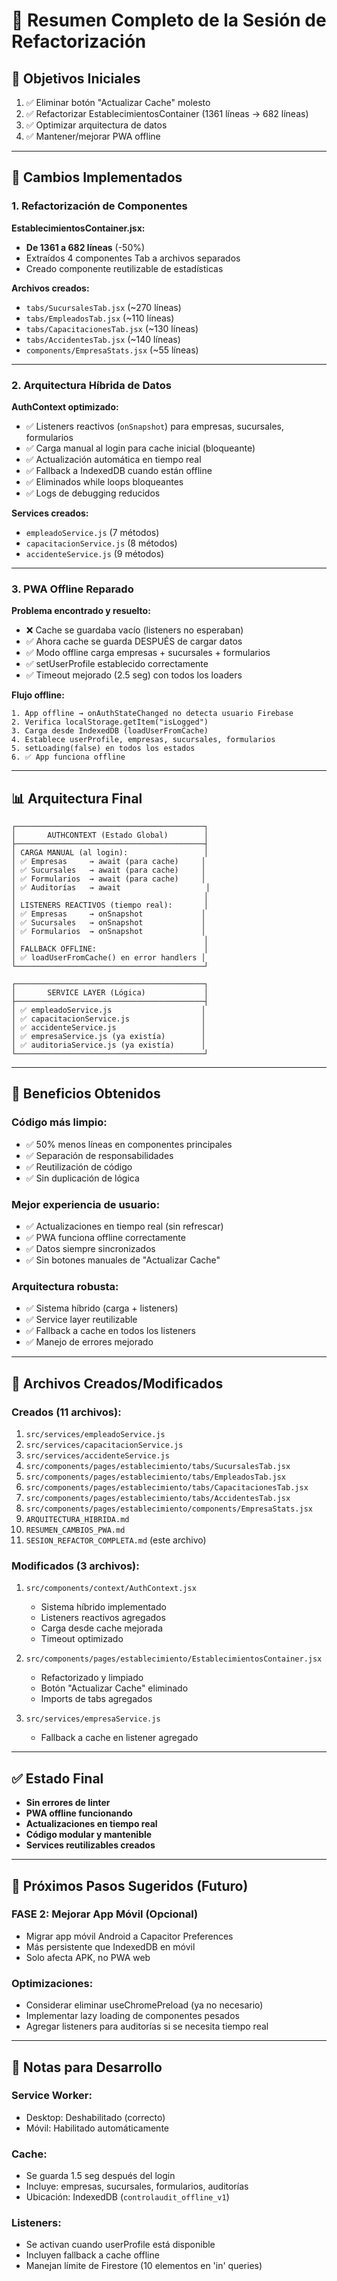 # 📝 Resumen Completo de la Sesión de Refactorización

## 🎯 Objetivos Iniciales

1. ✅ Eliminar botón "Actualizar Cache" molesto
2. ✅ Refactorizar EstablecimientosContainer (1361 líneas → 682 líneas)
3. ✅ Optimizar arquitectura de datos
4. ✅ Mantener/mejorar PWA offline

---

## 🔧 Cambios Implementados

### **1. Refactorización de Componentes**

**EstablecimientosContainer.jsx:**
- **De 1361 a 682 líneas** (-50%)
- Extraídos 4 componentes Tab a archivos separados
- Creado componente reutilizable de estadísticas

**Archivos creados:**
- `tabs/SucursalesTab.jsx` (~270 líneas)
- `tabs/EmpleadosTab.jsx` (~110 líneas)
- `tabs/CapacitacionesTab.jsx` (~130 líneas)
- `tabs/AccidentesTab.jsx` (~140 líneas)
- `components/EmpresaStats.jsx` (~55 líneas)

---

### **2. Arquitectura Híbrida de Datos**

**AuthContext optimizado:**
- ✅ Listeners reactivos (`onSnapshot`) para empresas, sucursales, formularios
- ✅ Carga manual al login para cache inicial (bloqueante)
- ✅ Actualización automática en tiempo real
- ✅ Fallback a IndexedDB cuando están offline
- ✅ Eliminados while loops bloqueantes
- ✅ Logs de debugging reducidos

**Services creados:**
- `empleadoService.js` (7 métodos)
- `capacitacionService.js` (8 métodos)
- `accidenteService.js` (9 métodos)

---

### **3. PWA Offline Reparado**

**Problema encontrado y resuelto:**
- ❌ Cache se guardaba vacío (listeners no esperaban)
- ✅ Ahora cache se guarda DESPUÉS de cargar datos
- ✅ Modo offline carga empresas + sucursales + formularios
- ✅ setUserProfile establecido correctamente
- ✅ Timeout mejorado (2.5 seg) con todos los loaders

**Flujo offline:**
```
1. App offline → onAuthStateChanged no detecta usuario Firebase
2. Verifica localStorage.getItem("isLogged")
3. Carga desde IndexedDB (loadUserFromCache)
4. Establece userProfile, empresas, sucursales, formularios
5. setLoading(false) en todos los estados
6. ✅ App funciona offline
```

---

## 📊 Arquitectura Final

```
┌──────────────────────────────────────────┐
│       AUTHCONTEXT (Estado Global)        │
├──────────────────────────────────────────┤
│ CARGA MANUAL (al login):                 │
│ ✅ Empresas     → await (para cache)     │
│ ✅ Sucursales   → await (para cache)     │
│ ✅ Formularios  → await (para cache)     │
│ ✅ Auditorías   → await                   │
│                                          │
│ LISTENERS REACTIVOS (tiempo real):       │
│ ✅ Empresas     → onSnapshot             │
│ ✅ Sucursales   → onSnapshot             │
│ ✅ Formularios  → onSnapshot             │
│                                          │
│ FALLBACK OFFLINE:                        │
│ ✅ loadUserFromCache() en error handlers │
└──────────────────────────────────────────┘

┌──────────────────────────────────────────┐
│       SERVICE LAYER (Lógica)             │
├──────────────────────────────────────────┤
│ ✅ empleadoService.js                    │
│ ✅ capacitacionService.js                │
│ ✅ accidenteService.js                   │
│ ✅ empresaService.js (ya existía)        │
│ ✅ auditoriaService.js (ya existía)      │
└──────────────────────────────────────────┘
```

---

## 🎁 Beneficios Obtenidos

### **Código más limpio:**
- ✅ 50% menos líneas en componentes principales
- ✅ Separación de responsabilidades
- ✅ Reutilización de código
- ✅ Sin duplicación de lógica

### **Mejor experiencia de usuario:**
- ✅ Actualizaciones en tiempo real (sin refrescar)
- ✅ PWA funciona offline correctamente
- ✅ Datos siempre sincronizados
- ✅ Sin botones manuales de "Actualizar Cache"

### **Arquitectura robusta:**
- ✅ Sistema híbrido (carga + listeners)
- ✅ Service layer reutilizable
- ✅ Fallback a cache en todos los listeners
- ✅ Manejo de errores mejorado

---

## 📁 Archivos Creados/Modificados

### **Creados (11 archivos):**
1. `src/services/empleadoService.js`
2. `src/services/capacitacionService.js`
3. `src/services/accidenteService.js`
4. `src/components/pages/establecimiento/tabs/SucursalesTab.jsx`
5. `src/components/pages/establecimiento/tabs/EmpleadosTab.jsx`
6. `src/components/pages/establecimiento/tabs/CapacitacionesTab.jsx`
7. `src/components/pages/establecimiento/tabs/AccidentesTab.jsx`
8. `src/components/pages/establecimiento/components/EmpresaStats.jsx`
9. `ARQUITECTURA_HIBRIDA.md`
10. `RESUMEN_CAMBIOS_PWA.md`
11. `SESION_REFACTOR_COMPLETA.md` (este archivo)

### **Modificados (3 archivos):**
1. `src/components/context/AuthContext.jsx`
   - Sistema híbrido implementado
   - Listeners reactivos agregados
   - Carga desde cache mejorada
   - Timeout optimizado

2. `src/components/pages/establecimiento/EstablecimientosContainer.jsx`
   - Refactorizado y limpiado
   - Botón "Actualizar Cache" eliminado
   - Imports de tabs agregados

3. `src/services/empresaService.js`
   - Fallback a cache en listener agregado

---

## ✅ Estado Final

- **Sin errores de linter**
- **PWA offline funcionando**
- **Actualizaciones en tiempo real**
- **Código modular y mantenible**
- **Services reutilizables creados**

---

## 🔮 Próximos Pasos Sugeridos (Futuro)

### **FASE 2: Mejorar App Móvil (Opcional)**
- Migrar app móvil Android a Capacitor Preferences
- Más persistente que IndexedDB en móvil
- Solo afecta APK, no PWA web

### **Optimizaciones:**
- Considerar eliminar useChromePreload (ya no necesario)
- Implementar lazy loading de componentes pesados
- Agregar listeners para auditorías si se necesita tiempo real

---

## 📌 Notas para Desarrollo

### **Service Worker:**
- Desktop: Deshabilitado (correcto)
- Móvil: Habilitado automáticamente

### **Cache:**
- Se guarda 1.5 seg después del login
- Incluye: empresas, sucursales, formularios, auditorías
- Ubicación: IndexedDB (`controlaudit_offline_v1`)

### **Listeners:**
- Se activan cuando userProfile está disponible
- Incluyen fallback a cache offline
- Manejan límite de Firestore (10 elementos en 'in' queries)

